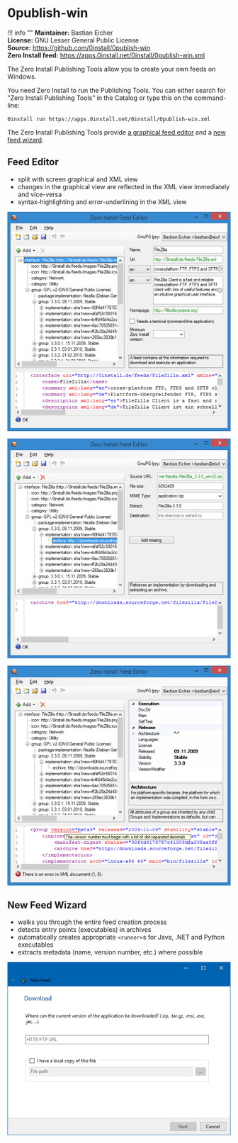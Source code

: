 # 0publish-win

!!! info ""
    **Maintainer:** Bastian Eicher  
    **License:** GNU Lesser General Public License  
    **Source:** <https://github.com/0install/0publish-win>  
    **Zero Install feed:** <https://apps.0install.net/0install/0publish-win.xml>

The Zero Install Publishing Tools allow you to create your own feeds on Windows.

You need Zero Install to run the Publishing Tools. You can either search for "Zero Install Publishing Tools" in the Catalog or type this on the command-line:

```shell
0install run https://apps.0install.net/0install/0publish-win.xml
```

The Zero Install Publishing Tools provide [a graphical feed editor](#feed-editor) and a [new feed wizard](#new-feed-wizard).

## Feed Editor

- split with screen graphical and XML view
- changes in the graphical view are reflected in the XML view immediately and vice-versa
- syntax-highlighting and error-underlining in the XML view

![Feed Editor screenshot - Main](../img/screens/0publish-win/main.png)

![Feed Editor screenshot - Archive](../img/screens/0publish-win/archive.png)

![Feed Editor screenshot - XML Editor](../img/screens/0publish-win/xml-error.png)

## New Feed Wizard

- walks you through the entire feed creation process
- detects entry points (executables) in archives
- automatically creates appropriate `<runner>`s for Java, .NET and Python executables
- extracts metadata (name, version number, etc.) where possible

![Feed Wizard screenshots](../img/screens/0publish-win/wizard.gif)
